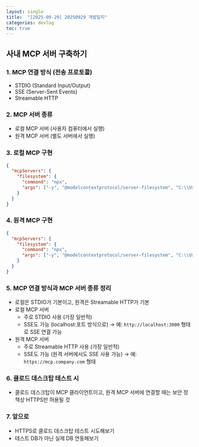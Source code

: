 ```yaml
---
layout: single
title:  "[2025-09-29] 20250929 개발일지"
categories: devlog
toc: true
---
```


## 사내 MCP 서버 구축하기

### 1. MCP 연결 방식 (전송 프로토콜)
- STDIO (Standard Input/Output)
- SSE (Server-Sent Events)
- Streamable HTTP

### 2. MCP 서버 종류
- 로컬 MCP 서버 (사용자 컴퓨터에서 실행)
- 원격 MCP 서버 (별도 서버에서 실행)

### 3. 로컬 MCP 구현
```json
{
  "mcpServers": {
    "filesystem": {
      "command": "npx",
      "args": ["-y", "@modelcontextprotocol/server-filesystem", "C:\\Users\\..."]
    }
  }
}
```

### 4. 원격 MCP 구현
```json
{
  "mcpServers": {
    "filesystem": {
      "command": "npx",
      "args": ["-y", "@modelcontextprotocol/server-filesystem", "C:\\Users\\..."]
    }
  }
}
```

### 5. MCP 연결 방식과 MCP 서버 종류 정리
- 로컬은 STDIO가 기본이고, 원격은 Streamable HTTP가 기본
- 로컬 MCP 서버
  - 주로 STDIO 사용 (가장 일반적)
  - SSE도 가능 (localhost:포트 방식으로) → 예: `http://localhost:3000` 형태로 SSE 연결 가능
- 원격 MCP 서버
  - 주로 Streamable HTTP 사용 (가장 일반적)
  - SSE도 가능 (원격 서버에서도 SSE 사용 가능) → 예: `https://mcp.company.com` 형태
 
### 6. 클로드 데스크탑 테스트 시
- 클로드 데스크탑이 MCP 클라이언트이고, 원격 MCP 서버에 연결할 때는 보안 정책상 HTTPS만 허용될 것

### 7. 앞으로
- HTTPS로 클로드 데스크탑 테스트 시도해보기
- 테스트 DB가 아닌 실제 DB 연동해보기
